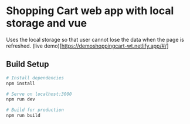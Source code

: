 # Shopping Cart web app with local storage and vue

Uses the local storage so that user cannot lose the data when the page is refreshed.
(live demo)[https://demoshoppingcart-wt.netlify.app/#/]

## Build Setup

```bash
# Install dependencies
npm install

# Serve on localhost:3000
npm run dev

# Build for production
npm run build
```
